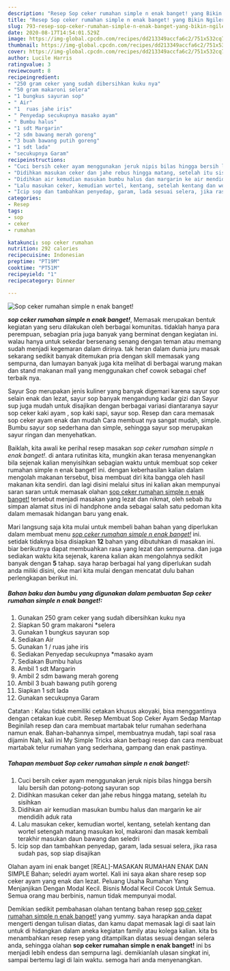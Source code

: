 ```yaml
---
description: "Resep Sop ceker rumahan simple n enak banget! yang Bikin Ngiler"
title: "Resep Sop ceker rumahan simple n enak banget! yang Bikin Ngiler"
slug: 793-resep-sop-ceker-rumahan-simple-n-enak-banget-yang-bikin-ngiler
date: 2020-08-17T14:54:01.529Z
image: https://img-global.cpcdn.com/recipes/dd213349accfa6c2/751x532cq70/sop-ceker-rumahan-simple-n-enak-banget-foto-resep-utama.jpg
thumbnail: https://img-global.cpcdn.com/recipes/dd213349accfa6c2/751x532cq70/sop-ceker-rumahan-simple-n-enak-banget-foto-resep-utama.jpg
cover: https://img-global.cpcdn.com/recipes/dd213349accfa6c2/751x532cq70/sop-ceker-rumahan-simple-n-enak-banget-foto-resep-utama.jpg
author: Lucile Harris
ratingvalue: 3
reviewcount: 8
recipeingredient:
- "250 gram ceker yang sudah dibersihkan kuku nya"
- "50 gram makaroni selera"
- "1 bungkus sayuran sop"
- " Air"
- "1  ruas jahe iris"
- " Penyedap secukupnya masako ayam"
- " Bumbu halus"
- "1 sdt Margarin"
- "2 sdm bawang merah goreng"
- "3 buah bawang putih goreng"
- "1 sdt lada"
- "secukupnya Garam"
recipeinstructions:
- "Cuci bersih ceker ayam menggunakan jeruk nipis bilas hingga bersih lalu bersih dan potong-potong sayuran sop"
- "Didihkan masukan ceker dan jahe rebus hingga matang, setelah itu sisihkan"
- "Didihkan air kemudian masukan bumbu halus dan margarin ke air mendidih aduk rata"
- "Lalu masukan ceker, kemudian wortel, kentang, setelah kentang dan wortel setengah matang masukan kol, makaroni dan masak kembali terakhir masukan daun bawang dan seledri"
- "Icip sop dan tambahkan penyedap, garam, lada sesuai selera, jika rasa sudah pas, sop siap disajikan"
categories:
- Resep
tags:
- sop
- ceker
- rumahan

katakunci: sop ceker rumahan 
nutrition: 292 calories
recipecuisine: Indonesian
preptime: "PT19M"
cooktime: "PT51M"
recipeyield: "1"
recipecategory: Dinner

---
```



![Sop ceker rumahan simple n enak banget!](https://img-global.cpcdn.com/recipes/dd213349accfa6c2/751x532cq70/sop-ceker-rumahan-simple-n-enak-banget-foto-resep-utama.jpg)

<b><i>sop ceker rumahan simple n enak banget!</i></b>, Memasak merupakan bentuk kegiatan yang seru dilakukan oleh berbagai komunitas. tidaklah hanya para perempuan, sebagian pria juga banyak yang berminat dengan kegiatan ini. walau hanya untuk sekedar bersenang senang dengan teman atau memang sudah menjadi kegemaran dalam dirinya. tak heran dalam dunia juru masak sekarang sedikit banyak ditemukan pria dengan skill memasak yang sempurna, dan lumayan banyak juga kita melihat di berbagai warung makan dan stand makanan mall yang menggunakan chef cowok sebagai chef terbaik nya.

Sayur Sop merupakan jenis kuliner yang banyak digemari karena sayur sop selain enak dan lezat, sayur sop banyak mengandung kadar gizi dan Sayur sup juga mudah untuk disajikan dengan berbagai variasi diantaranya sayur sop ceker kaki ayam , sop kaki sapi, sayur sop. Resep dan cara memasak sop ceker ayam enak dan mudah Cara membuat nya sangat mudah, simple. Bumbu sayur sop sederhana dan simple, sehingga sayur sop merupakan sayur ringan dan menyehatkan.

Baiklah, kita awali ke perihal resep masakan <i>sop ceker rumahan simple n enak banget!</i>. di antara rutinitas kita, mungkin akan terasa menyenangkan bila sejenak kalian menyisihkan sebagian waktu untuk membuat sop ceker rumahan simple n enak banget! ini. dengan keberhasilan kalian dalam mengolah makanan tersebut, bisa membuat diri kita bangga oleh hasil makanan kita sendiri. dan lagi disini melalui situs ini kalian akan mempunyai saran saran untuk memasak olahan <u>sop ceker rumahan simple n enak banget!</u> tersebut menjadi masakan yang lezat dan nikmat, oleh sebab itu simpan alamat situs ini di handphone anda sebagai salah satu pedoman kita dalam memasak hidangan baru yang enak.


Mari langsung saja kita mulai untuk membeli bahan bahan yang diperlukan dalam membuat menu <u><i>sop ceker rumahan simple n enak banget!</i></u> ini. setidak tidaknya bisa disiapkan <b>12</b> bahan yang dibutuhkan di masakan ini. biar berikutnya dapat membuahkan rasa yang lezat dan sempurna. dan juga sediakan waktu kita sejenak, karena kalian akan mengolahnya sedikit banyak dengan <b>5</b> tahap. saya harap berbagai hal yang diperlukan sudah anda miliki disini, oke mari kita mulai dengan mencatat dulu bahan perlengkapan berikut ini.

<!--inarticleads1-->

##### Bahan baku dan bumbu yang digunakan dalam pembuatan Sop ceker rumahan simple n enak banget!:

1. Gunakan 250 gram ceker yang sudah dibersihkan kuku nya
1. Siapkan 50 gram makaroni *selera
1. Gunakan 1 bungkus sayuran sop
1. Sediakan  Air
1. Gunakan 1 / ruas jahe iris
1. Sediakan  Penyedap secukupnya *masako ayam
1. Sediakan  Bumbu halus
1. Ambil 1 sdt Margarin
1. Ambil 2 sdm bawang merah goreng
1. Ambil 3 buah bawang putih goreng
1. Siapkan 1 sdt lada
1. Gunakan secukupnya Garam


Catatan : Kalau tidak memiliki cetakan khusus akoyaki, bisa menggantinya dengan cetakan kue cubit. Resep Membuat Sop Ceker Ayam Sedap Mantap Beginilah resep dan cara membuat martabak telur rumahan sederhana namun enak. Bahan-bahannya simpel, membuatnya mudah, tapi soal rasa dijamin Nah, kali ini My Simple Tricks akan berbagi resep dan cara membuat martabak telur rumahan yang sederhana, gampang dan enak pastinya. 

<!--inarticleads2-->

##### Tahapan membuat Sop ceker rumahan simple n enak banget!:

1. Cuci bersih ceker ayam menggunakan jeruk nipis bilas hingga bersih lalu bersih dan potong-potong sayuran sop
1. Didihkan masukan ceker dan jahe rebus hingga matang, setelah itu sisihkan
1. Didihkan air kemudian masukan bumbu halus dan margarin ke air mendidih aduk rata
1. Lalu masukan ceker, kemudian wortel, kentang, setelah kentang dan wortel setengah matang masukan kol, makaroni dan masak kembali terakhir masukan daun bawang dan seledri
1. Icip sop dan tambahkan penyedap, garam, lada sesuai selera, jika rasa sudah pas, sop siap disajikan


Olahan ayam ini enak banget [REAL]-MASAKAN RUMAHAN ENAK DAN SIMPLE Bahan; seledri ayam wortel. Kali ini saya akan share resep sop ceker ayam yang enak dan lezat. Peluang Usaha Rumahan Yang Menjanjikan Dengan Modal Kecil. Bisnis Modal Kecil Cocok Untuk Semua. Semua orang mau berbinis, namun tidak mempunyai modal. 

Demikian sedikit pembahasan olahan tentang bahan resep <u>sop ceker rumahan simple n enak banget!</u> yang yummy. saya harapkan anda dapat mengerti dengan tulisan diatas, dan kamu dapat memasak lagi di saat lain untuk di hidangkan dalam aneka kegiatan family atau kolega kalian. kita bs menambahkan resep resep yang ditampilkan diatas sesuai dengan selera anda, sehingga olahan <b>sop ceker rumahan simple n enak banget!</b> ini bs menjadi lebih endess dan sempurna lagi. demikianlah ulasan singkat ini, sampai bertemu lagi di lain waktu. semoga hari anda menyenangkan.
